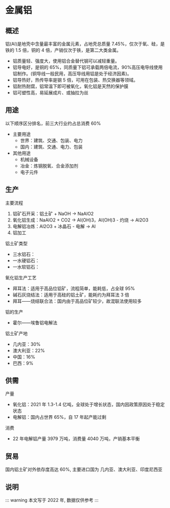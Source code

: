 # 金属铝

## 概述

铝(Al)是地壳中含量最丰富的金属元素，占地壳总质量 7.45%，仅次于氧、硅，是铁的 1.5 倍，铜的 4 倍，产销仅次于铁，是第二大类金属。

- 铝质量轻、强度大，使用铝合金替代钢可以减轻重量。
- 铝导电好，是铜的 65%，同质量下铝可承载两倍电流，90%高压电导线使用铝制作。(铜导线一般民用，高压导线用铝是处于经济因素)。
- 铝导热好，热传导率是钢 5 倍，可用在包装、热交换器等领域。
- 铝耐热耐腐，铝常温下即可被氧化，氧化铝是天然的保护膜
- 铝可塑性高，易延展成片、或抽拉为丝

## 用途

以下顺序区分排名，前三大行业约占总消费 60%

- 主要用途
  - 世界：建筑、交通、包装、电力
  - 国内：建筑、交通、电力、包装
- 其他用途
  - 机械设备
  - 冶金：炼钢脱氧、合金添加剂
  - 电子元件

## 生产

主要流程

1. 铝矿石开采：铝土矿 + NaOH -> NaAlO2
2. 氧化铝生成：NaAlO2 + CO2 -> Al(OH)3，Al(OH)3 - 灼烧 -> Al2O3
3. 电解铝冶炼：Al2O3 + 冰晶石 - 电解 -> Al
4. 铝加工

铝土矿类型

- 三水铝石：
- 一水硬铝石：
- 一水软铝石：

氧化铝生产工艺

- 拜耳法：适用于高品位铝矿，流程简单，能耗低，占全球 95%
- 碱石灰烧结法：适用于高硅的铝土矿，能耗约为拜耳法 3 倍
- 拜耳——烧结联合法：国内由于高品位矿较少，故混联法使用较多

铝的生产

- 霍尔——埃鲁铝电解法

铝土矿产地

- 几内亚：30%
- 澳大利亚：22%
- 中国：16%
- 巴西：9%

## 供需

产量

- 氧化铝：2021 年 1.3-1.4 亿吨，全球处于增长状态，国内因政策原因处于稳定状态
- 电解铝：国内占世界 65%，自 17 年起产能过剩

消费

- 22 年电解铝产量 3979 万吨，消费量 4040 万吨，产销基本平衡

## 贸易

国内铝土矿对外依存度高达 60%, 主要进口国为 几内亚、澳大利亚、印度尼西亚

## 说明

::: warning
本文写于 2022 年, 数据仅供参考
:::
